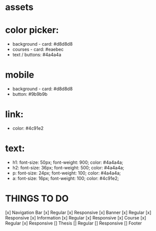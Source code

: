 # assets

# color picker:
- background - card: #d8d8d8
- courses - card: #eaebec
- text / buttons: #4a4a4a

# mobile
- background - card: #d8d8d8
- button: #9b9b9b

# link:
- color: #4c91e2

# text:
- h1: font-size: 50px; font-weight: 900;  color: #4a4a4a;
- h2: font-size: 36px; font-weight: 500; color: #4a4a4a;
- p: font-size: 24px; font-weight: 100; color: #4a4a4a;
- a: font-size: 16px; font-weight: 100; color: #4c91e2;

# THINGS TO DO
[x] Navigation Bar
    [x] Regular
    [x] Responsive
[x] Banner 
    [x] Regular
    [x] Responsive
[x] Information
    [x] Regular
    [x] Responsive
[x] Course
    [x] Regular
    [x] Responsive
[] Thesis
    [] Regular
    [] Responsive
[] Footer